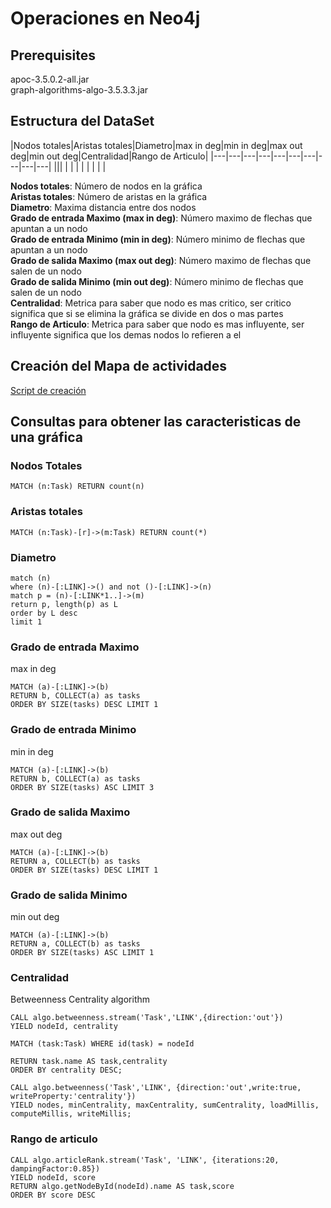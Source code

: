 # Operaciones en Neo4j
## Prerequisites
apoc-3.5.0.2-all.jar<br>
graph-algorithms-algo-3.5.3.3.jar

## Estructura del DataSet
|Nodos totales|Aristas totales|Diametro|max in deg|min in deg|max out deg|min out deg|Centralidad|Rango de Articulo|
|---|---|---|---|---|---|---|---|---|---|
|||   |   |   |   |   |   |   |   |

**Nodos totales**: Número de nodos en la gráfica<br>
**Aristas totales**: Número de aristas en la gráfica<br>
**Diametro**: Maxima distancia entre dos nodos<br>
**Grado de entrada Maximo (max in deg)**: Número maximo de flechas que apuntan a un nodo<br>
**Grado de entrada Minimo (min in deg)**: Número minimo de flechas que apuntan a un nodo<br>
**Grado de salida Maximo (max out deg)**: Número maximo de flechas que salen de un nodo<br>
**Grado de salida Minimo (min out deg)**: Número minimo de flechas que salen de un nodo<br>
**Centralidad**: Metrica para saber que nodo es mas critico, ser critico significa que si se elimina la gráfica se divide en dos o mas partes<br>
**Rango de Articulo**: Metrica para saber que nodo es mas influyente, ser influyente significa que los demas nodos lo refieren a el<br>
## Creación del Mapa de actividades
[Script de creación](create_graph.cypher)

## Consultas para obtener las caracteristicas de una gráfica

### Nodos Totales
~~~
MATCH (n:Task) RETURN count(n)
~~~
### Aristas totales
~~~
MATCH (n:Task)-[r]->(m:Task) RETURN count(*)
~~~

### Diametro
~~~
match (n)
where (n)-[:LINK]->() and not ()-[:LINK]->(n)
match p = (n)-[:LINK*1..]->(m)
return p, length(p) as L
order by L desc
limit 1
~~~
### Grado de entrada Maximo
max in deg
~~~
MATCH (a)-[:LINK]->(b)
RETURN b, COLLECT(a) as tasks
ORDER BY SIZE(tasks) DESC LIMIT 1
~~~
### Grado de entrada Minimo
min in deg
~~~
MATCH (a)-[:LINK]->(b)
RETURN b, COLLECT(a) as tasks
ORDER BY SIZE(tasks) ASC LIMIT 3
~~~
### Grado de salida Maximo
max out deg
~~~
MATCH (a)-[:LINK]->(b)
RETURN a, COLLECT(b) as tasks
ORDER BY SIZE(tasks) DESC LIMIT 1
~~~
### Grado de salida Minimo
min out deg
~~~
MATCH (a)-[:LINK]->(b)
RETURN a, COLLECT(b) as tasks
ORDER BY SIZE(tasks) ASC LIMIT 1
~~~

### Centralidad
Betweenness Centrality algorithm
~~~
CALL algo.betweenness.stream('Task','LINK',{direction:'out'})
YIELD nodeId, centrality

MATCH (task:Task) WHERE id(task) = nodeId

RETURN task.name AS task,centrality
ORDER BY centrality DESC;
~~~
~~~
CALL algo.betweenness('Task','LINK', {direction:'out',write:true, writeProperty:'centrality'})
YIELD nodes, minCentrality, maxCentrality, sumCentrality, loadMillis, computeMillis, writeMillis;
~~~

### Rango de articulo
~~~
CALL algo.articleRank.stream('Task', 'LINK', {iterations:20, dampingFactor:0.85})
YIELD nodeId, score
RETURN algo.getNodeById(nodeId).name AS task,score
ORDER BY score DESC
~~~

